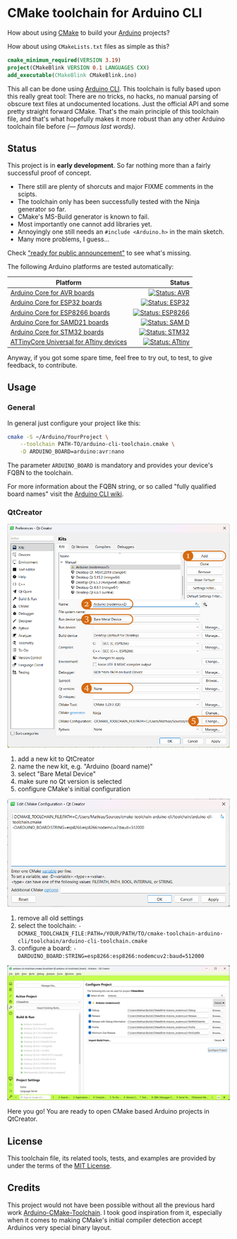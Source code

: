 # CMake toolchain for Arduino CLI

How about using [CMake](https://cmake.org) to build your [Arduino](https://arduino.cc/) projects?

How about using `CMakeLists.txt` files as simple as this?

```CMake
cmake_minimum_required(VERSION 3.19)
project(CMakeBlink VERSION 0.1 LANGUAGES CXX)
add_executable(CMakeBlink CMakeBlink.ino)
```

This all can be done using [Arduino CLI](https://github.com/arduino/arduino-cli).
This toolchain is fully based upon this really great tool: There are no tricks, no hacks, 
no manual parsing of obscure text files at undocumented locations. Just the official
API and some pretty straight forward CMake. That's the main principle of this toolchain
file, and that's what hopefully makes it more robust than any other Arduino toolchain
file before *(— famous last words)*.

## Status

This project is in **early development**.
So far nothing more than a fairly successful proof of concept.

- There still are plenty of shorcuts and major FIXME comments in the scipts.
- The toolchain only has been successfully tested with the Ninja generator so far.
- CMake's MS-Build generator is known to fail.
- Most importantly one cannot add libraries yet.
- Annoyingly one still needs an `#include <Arduino.h>` in the main sketch.
- Many more problems, I guess...

Check ["ready for public announcement"][milestone-2] to see what's missing.

The following Arduino platforms are tested automatically:

| Platform                                               | Status                                                    |
| ------------------------------------------------------ | --------------------------------------------------------: |
| [Arduino Core for AVR boards][arduino-avr]             | [![Status: AVR    ][arduino-avr.svg]    ][workflows/main] |
| [Arduino Core for ESP32 boards][arduino-esp32]         | [![Status: ESP32  ][arduino-esp32.svg]  ][workflows/main] |
| [Arduino Core for ESP8266 boards][arduino-esp8266]     | [![Status: ESP8266][arduino-esp8266.svg]][workflows/main] |
| [Arduino Core for SAMD21 boards][arduino-samd]         | [![Status: SAM D  ][arduino-samd.svg]   ][workflows/main] |
| [Arduino Core for STM32 boards][arduino-stm32]         | [![Status: STM32  ][arduino-stm32.svg]  ][workflows/main] |
| [ATTinyCore Universal for ATtiny devices][attiny-core] | [![Status: ATtiny ][attiny-core.svg]    ][workflows/main] |

Anyway, if you got some spare time, feel free to try out, to test, to give feedback,
to contribute.

## Usage
### General

In general just configure your project like this:

```Bash
cmake -S ~/Arduino/YourProject \
    --toolchain PATH-TO/arduino-cli-toolchain.cmake \
    -D ARDUINO_BOARD=arduino:avr:nano
```

The parameter `ARDUINO_BOARD` is mandatory and provides your device's FQBN to the toolchain.

For more information about the FQBN string, or so called "fully qualified board names" visit
the [Arduino CLI wiki](https://arduino.github.io/arduino-cli/1.0/FAQ/#whats-the-fqbn-string).

### QtCreator

![Setup a new kit](.assets/qtcreator-kit-setup.png)

1. add a new kit to QtCreator
2. name the new kit, e.g. "Arduino (board name)"
3. select "Bare Metal Device"
4. make sure no Qt version is selected
5. configure CMake's initial configuration

![Configure the kit's CMake settings](.assets/qtcreator-kit-setup-cmake.png)

1. remove all old settings
2. select the toolchain: `-DCMAKE_TOOLCHAIN_FILE:PATH=/YOUR/PATH/TO/cmake-toolchain-arduino-cli/toolchain/arduino-cli-toolchain.cmake`
3. configure a board: `-DARDUINO_BOARD:STRING=esp8266:esp8266:nodemcuv2:baud=512000`

![Setup a project](.assets/qtcreator-project-setup.png)

Here you go! You are ready to open CMake based Arduino projects in QtCreator.

## License

This toolchain file, its related tools, tests, and examples are provided by under the terms
of the [MIT License](LICENSE).

## Credits

This project would not have been possible without all the previous hard work
[Arduino-CMake-Toolchain](https://github.com/a9183756-gh/Arduino-CMake-Toolchain).
I took good inspiration from it, especially when it comes to making CMake's initial
compiler detection accept Arduinos very special binary layout.

<!-- The following are the link reference definitions used in this document -->

[arduino-avr]:          https://github.com/arduino/ArduinoCore-avr
[arduino-samd]:         https://github.com/arduino/ArduinoCore-samd
[arduino-esp32]:        https://github.com/arduino/arduino-esp32
[arduino-esp8266]:      https://github.com/esp8266/Arduino
[arduino-stm32]:        https://github.com/stm32duino/Arduino_Core_STM32
[attiny-core]:          https://github.com/SpenceKonde/ATTinyCore

[arduino-avr.svg]:      https://github.com/hasselmm/cmake-toolchain-arduino-cli/actions/workflows/badge-arduino-avr.yml/badge.svg
[arduino-esp32.svg]:    https://github.com/hasselmm/cmake-toolchain-arduino-cli/actions/workflows/badge-esp32.yml/badge.svg
[arduino-esp8266.svg]:  https://github.com/hasselmm/cmake-toolchain-arduino-cli/actions/workflows/badge-esp8266.yml/badge.svg
[arduino-samd.svg]:     https://github.com/hasselmm/cmake-toolchain-arduino-cli/actions/workflows/badge-arduino-samd.yml/badge.svg
[arduino-stm32.svg]:    https://github.com/hasselmm/cmake-toolchain-arduino-cli/actions/workflows/badge-stm32.yml/badge.svg
[attiny-core.svg]:      https://github.com/hasselmm/cmake-toolchain-arduino-cli/actions/workflows/badge-attinycore.yml/badge.svg
[workflows/main]:       https://github.com/hasselmm/cmake-toolchain-arduino-cli/actions/workflows/main.yml

[milestone-2]:          https://github.com/hasselmm/cmake-toolchain-arduino-cli/milestone/2
